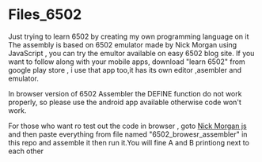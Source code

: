 # Files_6502
Just trying to learn 6502 by creating my own programming language on it
 The assembly is based on 6502 emulator made by Nick Morgan using JavaScript , you can try the emultor available on easy 6502 blog site.
 If you want to follow along with your mobile apps, download "learn 6502" from google play store , i use that app too,it has its own editor ,asembler and emulator.


In browser version of 6502 Assembler the DEFINE function do not work properly, so please use the android app available otherwise code won't work.

For those who want ro test out the code in browser , goto [Nick Morgan js](https://skilldrick.github.io/easy6502/) and then paste everything from file named "6502_browesr_assembler"
in this repo and assemble it then run it.You will fine A and B printiong next to each other
